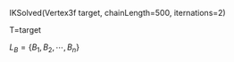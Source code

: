 IKSolved(Vertex3f target, chainLength=500, iternations=2)

T=target

$L_B=\{B_1, B_2, \cdots, B_n\}$

